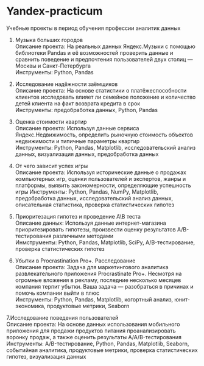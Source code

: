 # Yandex-practicum
Учебные проекты в период обучения профессии аналитик данных

1. Музыка больших городов\
Описание проекта: На реальных данных Яндекс.Музыки c помощью библиотеки Pandas и её возможностей проверить данные и сравнить поведение и предпочтения пользователей двух столиц — Москвы и Санкт-Петербурга\
Инструменты: Python, Pandas

2. Исследование надёжности заёмщиков\
Описание проекта: На основе статистики о платёжеспособности клиентов исследовать влияет ли семейное положение и количество детей клиента на факт возврата кредита в срок\
Инструменты: предобработка данных, Python, Pandas

3. Оценка стоимости квартир\
Описание проекта: Используя данные сервиса Яндекс.Недвижимость, определить рыночную стоимость объектов недвижимости и типичные параметры квартир\
Инструменты: Python, Pandas, Matplotlib, исследовательский анализ данных, визуализация данных, предобработка данных

4. От чего зависит успех игры\
Описание проекта: Используя исторические данные о продажах компьютерных игр, оценки пользователей и экспертов, жанры и платформы, выявить закономерности, определяющие успешность игры 
Инструменты: Python, Pandas, NumPy, Matplotlib, предобработка данных, исследовательский анализ данных, описательная статистика, проверка статистических гипотез

5. Приоритезация гипотез и проведение А\В теста\
Описание данных: Используя данные интернет-магазина приоритезировать гипотезы, произвести оценку результатов A/B-тестирования различными методами\
Инмструменты: Python, Pandas, Matplotlib, SciPy, A/B-тестирование, проверка статистических гипотез

6. Убытки в Procrastination Pro+. Расследование\
Описание проекта: Задача для маркетингового аналитика развлекательного приложения Procrastinate Pro+. Несмотря на огромные вложения в рекламу, последние несколько месяцев компания терпит убытки. Ваша задача — разобраться в причинах и помочь компании выйти в плюс\
Инструменты: Python, Pandas, Matplotlib, когортный анализ, юнит-экономика, продуктовые метрики, Seaborn

7.Исследование поведения пользователей\
Описание проекта: На основе данных использования мобильного приложения для продажи продуктов питания проанализировать воронку продаж, а также оценить результаты A/A/B-тестирования\
Инструменты: A/B-тестирование, Python, Pandas, Matplotlib, Seaborn, событийная аналитика, продуктовые метрики, проверка статистических гипотез, визуализация данных
